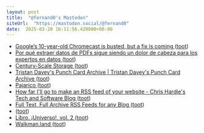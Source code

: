 ```yaml
---
layout: post
title:  "@fernand0's Mastodon"
siteUrl:  "https://mastodon.social/@fernand0"
date:  2025-03-20 16:11:56.420000+00:00
---
```

*  [Google’s 10-year-old Chromecast is busted, but a fix is coming ](https://arstechnica.com/google/2025/03/googles-10-year-old-chromecast-is-busted-but-a-fix-is-coming) ([toot](https://mastodon.social/@fernand0/114195635661601276))
*  [Por qué extraer datos de PDFs sigue siendo un dolor de cabeza para los expertos en datos ](https://wwwhatsnew.com/2025/03/13/por-que-extraer-datos-de-pdfs-sigue-siendo-un-dolor-de-cabeza-para-los-expertos-en-datos) ([toot](https://mastodon.social/@fernand0/114195383512264964))
*  [Century-Scale Storage ](https://lil.law.harvard.edu/century-scale-storage) ([toot](https://mastodon.social/@fernand0/114194790397680186))
*  [Tristan Davey's Punch Card Archive \| Tristan Davey's Punch Card Archive ](https://punchcards.tristandavey.com) ([toot](https://mastodon.social/@fernand0/114194552152971824))
*  [Pajarico ](https://www.flickr.com/photos/fernand0/54375122540) ([toot](https://mastodon.social/@fernand0/114194422904377682))
*  [How far I'll go to make an RSS feed of your website - Chris Hardie's Tech and Software Blog ](https://tech.chrishardie.com/2025/rss-feed-of-your-website) ([toot](https://mastodon.social/@fernand0/114194257680053271))
*  [Full Text, Full Archive RSS Feeds for any Blog ](https://www.dogesec.com/blog/full_text_rss_atom_blog_feeds) ([toot](https://mastodon.social/@fernand0/114194078761681207))
*  [ ](https://neopaquita.es/@fjromero) ([toot](https://mastodon.social/@fernand0/114193362558498273))
*  [Libro. ¡Universo!, vol. 2 ](https://fotografiasenmovimiento.wordpress.com/2025/03/19/libro-universo-vol-2) ([toot](https://mastodon.social/@fernand0/114192421994301796))
*  [Walkman.land ](https://walkman.land) ([toot](https://mastodon.social/@fernand0/114192358466893102))
